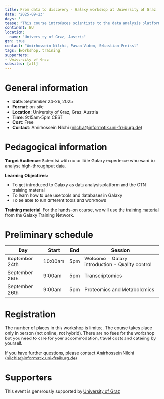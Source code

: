 ```yaml
---
title: From data to discovery - Galaxy workshop at University of Graz
date: '2025-09-22'
days: 3
tease: "This course introduces scientists to the data analysis platform Galaxy. The course is an intermediate course; there is no requirement of any programming skills."
continent: EU
location:
  name: "University of Graz, Austria"
gtn: true
contact: "Amirhossein Nilchi, Pavan Videm, Sebastian Preissl"
tags: [workshop, training]
supporters:
- University of Graz
subsites: [all]
---
```


# General information

- **Date**: September 24-26, 2025
- **Format**: on-site
- **Location**: University of Graz, Graz, Austria
- **Time**: 9:15am-5pm CEST
- **Cost**: Free
- **Contact**: Amirhossein Nilchi ([nilchia@informatik.uni-freiburg.de](mailto:nilchia@informatik.uni-freiburg.de))

# Pedagogical information

**Target Audience**: Scientist with no or little Galaxy experience who want to analyse high-throughput data.

**Learning Objectives:**
* To get introduced to Galaxy as data analysis platform and the GTN training material
* To learn how to use use tools and databases in Galaxy
* To be able to run different tools and workflows

**Training material:**
For the hands-on course, we will use the [training material](https://training.galaxyproject.org) from the Galaxy Training Network.

# Preliminary schedule

| Day | Start | End | Session |
|---|---|---|---|
| September 24th | 10:00am  | 5pm  | Welcome - Galaxy introduction - Quality control |
| September 25th | 9:00am  | 5pm |  Transcriptomics |
| September 26th | 9:00am  | 5pm  | Proteomics and Metabolomics |

# Registration

The number of places in this workshop is limited. The course takes place only in person (not online, not hybrid). There are no fees for the workshop but you need to care for your accommodation, travel costs and catering by yourself.

If you have further questions, please contact Amirhossein Nilchi ([nilchia@informatik.uni-freiburg.de](mailto:nilchia@informatik.uni-freiburg.de))

# Supporters

This event is generously supported by [University of Graz](https://www.uni-graz.at/en/)
